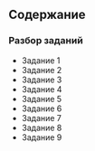 ## Содержание

### Разбор заданий

* Задание 1
* Задание 2
* Задание 3
* Задание 4
* Задание 5
* Задание 6
* Задание 7
* Задание 8
* Задание 9